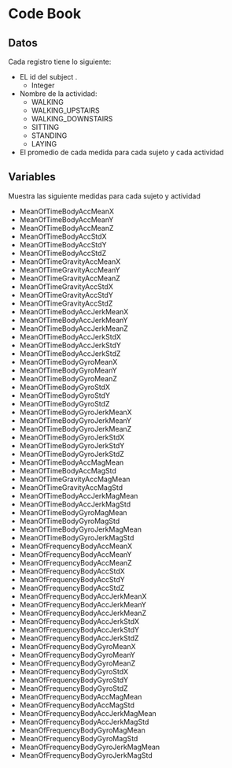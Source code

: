 # Code Book

## Datos
Cada registro tiene lo siguiente:

* EL id del subject .
    + Integer
* Nombre de la actividad:
    + WALKING
    + WALKING_UPSTAIRS
    + WALKING_DOWNSTAIRS
    + SITTING
    + STANDING
    + LAYING
* El promedio de cada medida para cada sujeto y cada actividad

## Variables
Muestra las siguiente medidas para cada sujeto y actividad

* MeanOfTimeBodyAccMeanX
* MeanOfTimeBodyAccMeanY
* MeanOfTimeBodyAccMeanZ
* MeanOfTimeBodyAccStdX
* MeanOfTimeBodyAccStdY
* MeanOfTimeBodyAccStdZ
* MeanOfTimeGravityAccMeanX
* MeanOfTimeGravityAccMeanY
* MeanOfTimeGravityAccMeanZ
* MeanOfTimeGravityAccStdX
* MeanOfTimeGravityAccStdY
* MeanOfTimeGravityAccStdZ
* MeanOfTimeBodyAccJerkMeanX
* MeanOfTimeBodyAccJerkMeanY
* MeanOfTimeBodyAccJerkMeanZ
* MeanOfTimeBodyAccJerkStdX
* MeanOfTimeBodyAccJerkStdY
* MeanOfTimeBodyAccJerkStdZ
* MeanOfTimeBodyGyroMeanX
* MeanOfTimeBodyGyroMeanY
* MeanOfTimeBodyGyroMeanZ
* MeanOfTimeBodyGyroStdX
* MeanOfTimeBodyGyroStdY
* MeanOfTimeBodyGyroStdZ
* MeanOfTimeBodyGyroJerkMeanX
* MeanOfTimeBodyGyroJerkMeanY
* MeanOfTimeBodyGyroJerkMeanZ
* MeanOfTimeBodyGyroJerkStdX
* MeanOfTimeBodyGyroJerkStdY
* MeanOfTimeBodyGyroJerkStdZ
* MeanOfTimeBodyAccMagMean
* MeanOfTimeBodyAccMagStd
* MeanOfTimeGravityAccMagMean
* MeanOfTimeGravityAccMagStd
* MeanOfTimeBodyAccJerkMagMean
* MeanOfTimeBodyAccJerkMagStd
* MeanOfTimeBodyGyroMagMean
* MeanOfTimeBodyGyroMagStd
* MeanOfTimeBodyGyroJerkMagMean
* MeanOfTimeBodyGyroJerkMagStd
* MeanOfFrequencyBodyAccMeanX
* MeanOfFrequencyBodyAccMeanY
* MeanOfFrequencyBodyAccMeanZ
* MeanOfFrequencyBodyAccStdX
* MeanOfFrequencyBodyAccStdY
* MeanOfFrequencyBodyAccStdZ
* MeanOfFrequencyBodyAccJerkMeanX
* MeanOfFrequencyBodyAccJerkMeanY
* MeanOfFrequencyBodyAccJerkMeanZ
* MeanOfFrequencyBodyAccJerkStdX
* MeanOfFrequencyBodyAccJerkStdY
* MeanOfFrequencyBodyAccJerkStdZ
* MeanOfFrequencyBodyGyroMeanX
* MeanOfFrequencyBodyGyroMeanY
* MeanOfFrequencyBodyGyroMeanZ
* MeanOfFrequencyBodyGyroStdX
* MeanOfFrequencyBodyGyroStdY
* MeanOfFrequencyBodyGyroStdZ
* MeanOfFrequencyBodyAccMagMean
* MeanOfFrequencyBodyAccMagStd
* MeanOfFrequencyBodyAccJerkMagMean
* MeanOfFrequencyBodyAccJerkMagStd
* MeanOfFrequencyBodyGyroMagMean
* MeanOfFrequencyBodyGyroMagStd
* MeanOfFrequencyBodyGyroJerkMagMean
* MeanOfFrequencyBodyGyroJerkMagStd